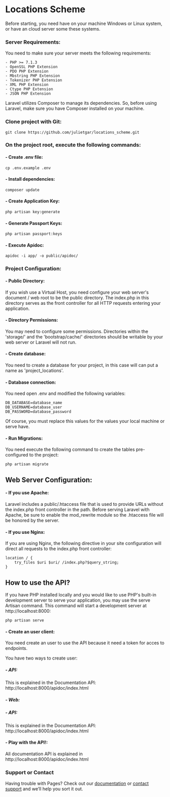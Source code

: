 # Locations Scheme

Before starting, you need have on your machine Windows or Linux system, or have an cloud server some these systems.

### Server Requirements:

You need to make sure your server meets the following requirements:

	- PHP >= 7.1.3
	- OpenSSL PHP Extension
	- PDO PHP Extension
	- Mbstring PHP Extension
	- Tokenizer PHP Extension
	- XML PHP Extension
	- Ctype PHP Extension
	- JSON PHP Extension

Laravel utilizes Composer to manage its dependencies. So, before using Laravel, make sure you have Composer installed on your machine.

###  Clone project with Git: 
	git clone https://github.com/julietgar/locations_scheme.git

###  On the project root, execute the following commands: 

#### - Create .env file:
	cp .env.example .env

#### - Install dependencies:
	composer update

#### - Create Application Key:
	php artisan key:generate

#### - Generate Passport Keys:
	php artisan passport:keys

#### - Execute Apidoc:
	apidoc -i app/ -o public/apidoc/	

### Project Configuration:

#### - Public Directory:
If you wish use a Virtual Host, you need configure your web server's document / web root to be the  public directory. The index.php in this directory serves as the front controller for all HTTP requests entering your application.

#### - Directory Permissions:
You may need to configure some permissions. Directories within the 'storage/' and the 'bootstrap/cache/' directories should be writable by your web server or Laravel will not run.

#### - Create database:
You need to create a database for your project, in this case will can put a name as 'project_locations'.

#### - Database connection:
You need open .env and modified the following variables:

	DB_DATABASE=database_name
	DB_USERNAME=database_user
	DB_PASSWORD=database_password

Of course, you must replace this values for the values your local machine or serve have.

#### - Run Migrations:
You need execute the following command to create the tables pre-configured to the project:

	php artisan migrate

## Web Server Configuration:

#### - If you use Apache:
Laravel includes a public/.htaccess file that is used to provide URLs without the index.php front controller in the path. Before serving Laravel with Apache, be sure to enable the  mod_rewrite module so the .htaccess file will be honored by the server.

#### - If you use Nginx:
If you are using Nginx, the following directive in your site configuration will direct all requests to the index.php front controller:

	location / {
	    try_files $uri $uri/ /index.php?$query_string;
	}

## How to use the API?

If you have PHP installed locally and you would like to use PHP's built-in development server to serve your application, you may use the serve Artisan command. This command will start a development server at http://localhost:8000:

	php artisan serve

#### - Create an user client:

You need create an user to use the API because it need a token for acces to endpoints.

You have two ways to create user:

##### - API:
This is explained in the Documentation API: http://localhost:8000/apidoc/index.html

##### - Web:

##### - API:
This is explained in the Documentation API: http://localhost:8000/apidoc/index.html

#### - Play with the API!:
All documentation API is explained in http://localhost:8000/apidoc/index.html

### Support or Contact

Having trouble with Pages? Check out our [documentation](https://help.github.com/categories/github-pages-basics/) or [contact support](https://github.com/contact) and we’ll help you sort it out.